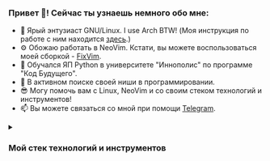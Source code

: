 ### Привет 👋! Сейчас ты узнаешь немного обо мне:
- 🐧 Ярый энтузиаст GNU/Linux. I use Arch BTW! (Моя инструкция по работе с ним находится [здесь]().)
- ⚙️ Обожаю работать в NeoVim. Кстати, вы можете воспользоваться моей сборкой - [FixVim]().
- 🔭 Обучался ЯП Python в университете "Иннополис" по программе "Код Будущего".
- 🌱 В активном поиске своей ниши в программировании.
- 😎 Могу помочь вам с Linux, NeoVim и со своим стеком технологий и инструментов!
- 📫 Вы можете связаться со мной при помощи [Telegram](https://t.me/LinuxOnly).

<details>
<summary><h3>Мой стек технологий и инструментов</h3></summary>

<a href="https://www.python.org"><img src="https://img.shields.io/badge/Python-3670A0?style=for-the-badge&logo=python&logoColor=ffdd54" alt="Python"/></a>
<a href="https://daringfireball.net/projects/markdown/"><img src="https://img.shields.io/badge/markdown-000000?style=for-the-badge&logo=markdown&logoColor=ffffff" alt="Markdown"/></a>
<a href="https://www.android.com/"><img src="https://img.shields.io/badge/Android-2E8B57?style=for-the-badge&logo=android&logoColor=ffffff" alt="Android"/></a>
<a href="https://telegram.org/"><img src="https://img.shields.io/badge/Telegram-2CA5E0?style=for-the-badge&logo=telegram&logoColor=ffffff" alt="Telegram"/></a>
<a href="https://www.mozilla.org/ru/firefox/new/"><img src="https://img.shields.io/badge/Firefox-FF7139?style=for-the-badge&logo=Firefox-Browser&logoColor=ffffff" alt="Firefox"/></a>
<a href="https://archlinux.org/"><img src="https://img.shields.io/badge/Arch%20Linux-1793D1?logo=arch-linux&logoColor=ffffff&style=for-the-badge" alt="Arch%20Linux"/></a>
<a href="https://www.gnu.org/"><img src="https://img.shields.io/badge/GNU-302f2d?style=for-the-badge&logo=GNU&logoColor=ffffff" alt="GNU"/></a>
<a href="https://kernel.org/"><img src="https://img.shields.io/badge/Linux-FCC624?style=for-the-badge&logo=linux&logoColor=000000" alt="Linux"/></a>
<a href="https://kde.org/"><img src="https://img.shields.io/badge/KDE-1E90FF?style=for-the-badge&logo=kde&logoColor=ffffff" alt="KDE"/></a>
<a href="https://git-scm.com/"><img src="https://img.shields.io/badge/git-%23F05033.svg?style=for-the-badge&logo=git&logoColor=white" alt="Git"/></a>
<a href="https://chat.openai.com/chat"><img src="https://img.shields.io/badge/ChatGPT-008B8B?style=for-the-badge&logo=openai&logoColor=ffffff" alt="ChatGPT"/></a>
<a href="https://www.google.com/"><img src="https://img.shields.io/badge/Google%20Search-696969?style=for-the-badge&logo=google&logoColor=ffffff" alt="Google%20Search"/></a>
<a href="https://www.codewars.com/"><img src="https://img.shields.io/badge/CodeWars-000000?style=for-the-badge&logo=codewars&logoColor=8B0000" alt="CodeWars"/></a>
<a href="https://www.nvidia.com/"><img src="https://img.shields.io/badge/nVIDIA-006400?style=for-the-badge&logo=nVIDIA&logoColor=white" alt="Nvidia"/></a>
<a href="https://github.com/"><img src="https://img.shields.io/badge/github-000000?style=for-the-badge&logo=GitHub&logoColor=ffffff" alt="GitHub"/></a>
<a href="https://neovim.io/"><img src="https://img.shields.io/badge/NeoVim-2F4F4F?&style=for-the-badge&logo=neovim&logoColor=ffffff" alt="NeoVim"/></a>
<a href="https://www.whatsapp.com/"><img src="https://img.shields.io/badge/WhatsApp-32CD32?style=for-the-badge&logo=whatsapp&logoColor=ffffff" alt="WhatsApp"/></a>
<a href="https://discord.com/"><img src="https://img.shields.io/badge/Discord-6A5ACD?style=for-the-badge&logo=discord&logoColor=ffffff" alt="Discord"/></a>
<a href="https://ru.wikipedia.org/"><img src="https://img.shields.io/badge/Wikipedia-000000?style=for-the-badge&logo=wikipedia&logoColor=ffffff" alt="Wikipedia"/></a>
<a href="https://www.google.com/chrome/"><img src="https://img.shields.io/badge/Google%20Chrome-4285F4?style=for-the-badge&logo=GoogleChrome&logoColor=ffffff" alt="Google%20Chrome"/></a>
<a href="https://www.onlyoffice.com/"><img src="https://img.shields.io/badge/OnlyOffice-593c1b?style=for-the-badge&logo=onlyoffice&logoColor=ffffff" alt="OnlyOffice"/></a>
<a href="https://f-droid.org/"><img src="https://img.shields.io/badge/FDroid-1976D2?style=for-the-badge&logo=f-droid&logoColor=white" alt="FDroid"/></a>
<a href="https://play.google.com/"><img src="https://img.shields.io/badge/Google%20Play-414141?style=for-the-badge&logo=google-play&logoColor=ffffff" alt="Google%20Play"/></a>
<a href="https://mail.google.com/"><img src="https://img.shields.io/badge/Gmail-D14836?style=for-the-badge&logo=gmail&logoColor=ffffff" alt="Gmail"/></a>
<a href="https://translate.google.com/"><img src="https://img.shields.io/badge/Google%20Translate-4169E1?style=for-the-badge&logo=googletranslate&logoColor=ffffff" alt="Google%20Translate"/></a>
<a href="https://www.gnu.org/software/bash/"><img src="https://img.shields.io/badge/GNU%20Bash-2e2c29?style=for-the-badge&logo=gnubash&logoColor=ffffff" alt="GNU%20Bash"/></a>
<a href="https://www.youtube.com/"><img src="https://img.shields.io/badge/YouTube-FF0000?style=for-the-badge&logo=YouTube&logoColor=ffffff" alt="YouTube"/></a>

P.S: Хотите использовать такие же значки у себя? Вы можете получить эти и многие другие значки в моём [репозитории]()!

</details>

<!--
ДОБАВИТЬ СЮДА СТАТУ С CODEWARS!

<a href="https://www.python.org" target="_blank" rel="noreferrer"><img src="https://img.shields.io/badge/НАДПИСЬ НА БЕЙДЖЕ-ЦВЕТ ФОНА?style=for-the-badge&logo=НАЗВАНИЕ ЛОГОТИПА&logoColor=ЦВЕТ ЛОГОТИПА"/></a>
-->
